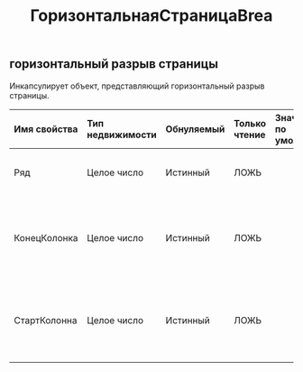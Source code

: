 ﻿---
title: ГоризонтальнаяСтраницаBrea
second_title: Aspose.Cells Cloud Documen
type: docs
url: /ru/specification/model/horizontalpagebreak/
description: "Aspose.Cells Спецификация облачной модели: HorizontalPageBreak. Легко обрабатывайте Excel и другие документы электронных таблиц с помощью таких функций, как открытие, создание, редактирование, разделение, слияние, сравнение и преобразование."
kwords: Excel, Office, электронная таблица, Cloud REST API, HorizontalPageBreak
weight: 50
---
## **горизонтальный разрыв страницы**

 Инкапсулирует объект, представляющий горизонтальный разрыв страницы.

| Имя свойства| Тип недвижимости| Обнуляемый| Только чтение| Значение по умолчанию| Описание|
|:- |:- |:- |:- |:- |:- |
| Ряд| Целое число| Истинный| ЛОЖЬ|| Получает индекс строки, отсчитываемый от нуля.|
| КонецКолонка| Целое число| Истинный| ЛОЖЬ|| Получает индекс конечного столбца этого горизонтального разрыва страницы.|
| СтартКолонна| Целое число| Истинный| ЛОЖЬ|| Получает индекс начального столбца этого горизонтального разрыва страницы.|

